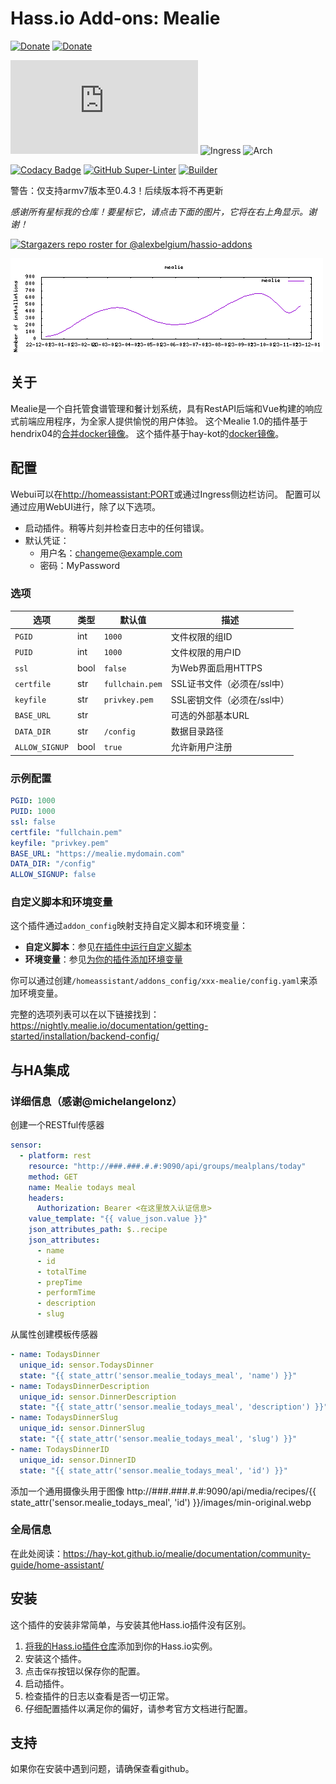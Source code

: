 # Hass.io Add-ons: Mealie

[![Donate][donation-badge]](https://www.buymeacoffee.com/alexbelgium)
[![Donate][paypal-badge]](https://www.paypal.com/donate/?hosted_button_id=DZFULJZTP3UQA)

![Version](https://img.shields.io/badge/dynamic/json?label=版本&query=%24.version&url=https%3A%2F%2Fraw.githubusercontent.com%2Falexbelgium%2Fhassio-addons%2Fmaster%2Fmealie%2Fconfig.json)
![Ingress](https://img.shields.io/badge/dynamic/json?label=Ingress&query=%24.ingress&url=https%3A%2F%2Fraw.githubusercontent.com%2Falexbelgium%2Fhassio-addons%2Fmaster%2Fmealie%2Fconfig.json)
![Arch](https://img.shields.io/badge/dynamic/json?color=success&label=Arch&query=%24.arch&url=https%3A%2F%2Fraw.githubusercontent.com%2Falexbelgium%2Fhassio-addons%2Fmaster%2Fmealie%2Fconfig.json)

[![Codacy Badge](https://app.codacy.com/project/badge/Grade/9c6cf10bdbba45ecb202d7f579b5be0e)](https://www.codacy.com/gh/alexbelgium/hassio-addons/dashboard?utm_source=github.com&utm_medium=referral&utm_content=alexbelgium/hassio-addons&utm_campaign=Badge_Grade)
[![GitHub Super-Linter](https://img.shields.io/github/actions/workflow/status/alexbelgium/hassio-addons/weekly-supelinter.yaml?label=Lint%20code%20base)](https://github.com/alexbelgium/hassio-addons/actions/workflows/weekly-supelinter.yaml)
[![Builder](https://img.shields.io/github/actions/workflow/status/alexbelgium/hassio-addons/onpush_builder.yaml?label=Builder)](https://github.com/alexbelgium/hassio-addons/actions/workflows/onpush_builder.yaml)

[donation-badge]: https://img.shields.io/badge/Buy%20me%20a%20coffee%20(no%20paypal)-%23d32f2f?logo=buy-me-a-coffee&style=flat&logoColor=white
[paypal-badge]: https://img.shields.io/badge/Buy%20me%20a%20coffee%20with%20Paypal-0070BA?logo=paypal&style=flat&logoColor=white

警告：仅支持armv7版本至0.4.3！后续版本将不再更新

_感谢所有星标我的仓库！要星标它，请点击下面的图片，它将在右上角显示。谢谢！_

[![Stargazers repo roster for @alexbelgium/hassio-addons](https://raw.githubusercontent.com/alexbelgium/hassio-addons/master/.github/stars2.svg)](https://github.com/alexbelgium/hassio-addons/stargazers)

![下载趋势](https://raw.githubusercontent.com/alexbelgium/hassio-addons/master/mealie/stats.png)

## 关于

Mealie是一个自托管食谱管理和餐计划系统，具有RestAPI后端和Vue构建的响应式前端应用程序，为全家人提供愉悦的用户体验。
这个Mealie 1.0的插件基于hendrix04的[合并docker镜像](https://hub.docker.com/r/hendrix04/mealie-combined)。
这个插件基于hay-kot的[docker镜像](https://hub.docker.com/r/hkotel/mealie)。

## 配置

Webui可以在<http://homeassistant:PORT>或通过Ingress侧边栏访问。
配置可以通过应用WebUI进行，除了以下选项。

- 启动插件。稍等片刻并检查日志中的任何错误。
- 默认凭证：
  - 用户名：changeme@example.com
  - 密码：MyPassword

### 选项

| 选项 | 类型 | 默认值 | 描述 |
|------|------|--------|------|
| `PGID` | int | `1000` | 文件权限的组ID |
| `PUID` | int | `1000` | 文件权限的用户ID |
| `ssl` | bool | `false` | 为Web界面启用HTTPS |
| `certfile` | str | `fullchain.pem` | SSL证书文件（必须在/ssl中） |
| `keyfile` | str | `privkey.pem` | SSL密钥文件（必须在/ssl中） |
| `BASE_URL` | str | | 可选的外部基本URL |
| `DATA_DIR` | str | `/config` | 数据目录路径 |
| `ALLOW_SIGNUP` | bool | `true` | 允许新用户注册 |

### 示例配置

```yaml
PGID: 1000
PUID: 1000
ssl: false
certfile: "fullchain.pem"
keyfile: "privkey.pem"
BASE_URL: "https://mealie.mydomain.com"
DATA_DIR: "/config"
ALLOW_SIGNUP: false
```

### 自定义脚本和环境变量

这个插件通过`addon_config`映射支持自定义脚本和环境变量：

- **自定义脚本**：参见[在插件中运行自定义脚本](https://github.com/alexbelgium/hassio-addons/wiki/Running-custom-scripts-in-Addons)
- **环境变量**：参见[为你的插件添加环境变量](https://github.com/alexbelgium/hassio-addons/wiki/Add-Environment-variables-to-your-Addon)

你可以通过创建`/homeassistant/addons_config/xxx-mealie/config.yaml`来添加环境变量。

完整的选项列表可以在以下链接找到：https://nightly.mealie.io/documentation/getting-started/installation/backend-config/

## 与HA集成

### 详细信息（感谢@michelangelonz）

创建一个RESTful传感器

```yaml
sensor:
  - platform: rest
    resource: "http://###.###.#.#:9090/api/groups/mealplans/today"
    method: GET
    name: Mealie todays meal
    headers:
      Authorization: Bearer <在这里放入认证信息>
    value_template: "{{ value_json.value }}"
    json_attributes_path: $..recipe
    json_attributes:
      - name
      - id
      - totalTime
      - prepTime
      - performTime
      - description
      - slug
```

从属性创建模板传感器

```yaml
- name: TodaysDinner
  unique_id: sensor.TodaysDinner
  state: "{{ state_attr('sensor.mealie_todays_meal', 'name') }}"
- name: TodaysDinnerDescription
  unique_id: sensor.DinnerDescription
  state: "{{ state_attr('sensor.mealie_todays_meal', 'description') }}"
- name: TodaysDinnerSlug
  unique_id: sensor.DinnerSlug
  state: "{{ state_attr('sensor.mealie_todays_meal', 'slug') }}"
- name: TodaysDinnerID
  unique_id: sensor.DinnerID
  state: "{{ state_attr('sensor.mealie_todays_meal', 'id') }}"
```

添加一个通用摄像头用于图像
http://###.###.#.#:9090/api/media/recipes/{{ state_attr('sensor.mealie_todays_meal', 'id') }}/images/min-original.webp

### 全局信息

在此处阅读：https://hay-kot.github.io/mealie/documentation/community-guide/home-assistant/

## 安装

这个插件的安装非常简单，与安装其他Hass.io插件没有区别。

1. [将我的Hass.io插件仓库][repository]添加到你的Hass.io实例。
2. 安装这个插件。
3. 点击`保存`按钮以保存你的配置。
4. 启动插件。
5. 检查插件的日志以查看是否一切正常。
6. 仔细配置插件以满足你的偏好，请参考官方文档进行配置。

## 支持

如果你在安装中遇到问题，请确保查看github。

[repository]: https://github.com/alexbelgium/hassio-addons